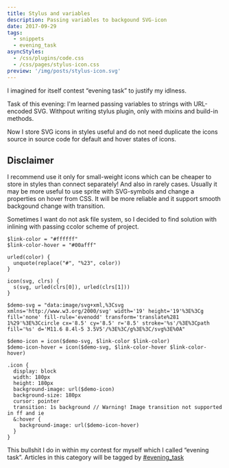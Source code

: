 ```yaml
---
title: Stylus and variables
description: Passing variables to backgound SVG-icon
date: 2017-09-29
tags:
  - snippets
  - evening_task
asyncStyles:
  - /css/plugins/code.css
  - /css/pages/stylus-icon.css
preview: '/img/posts/stylus-icon.svg'
---
```

I imagined for itself contest “evening task” to justify my idlness.

Task of this evening: I'm learned passing variables to strings with URL-encoded SVG. Withpout writing stylus plugin, only with mixins and build-in methods.

Now I store SVG icons in styles useful and do not need duplicate the icons source in source code for default and hover states of icons.

## Disclaimer

I recommend use it only for small-weight icons which can be cheaper to store in styles than connect separately! And also in rarely cases. Usually it may be more useful to use sprite with SVG-symbols and change a properties on hover from CSS. It will be more reliable and it support smooth backgound change with transition.

Sometimes I want do not ask file system, so I decided to find solution with inlining with passing ccolor scheme of project.

```stylus
$link-color = "#ffffff"
$link-color-hover = "#00afff"

urled(color) {
  unquote(replace("#", "%23", color))
}

icon(svg, clrs) {
  s(svg, urled(clrs[0]), urled(clrs[1]))
}

$demo-svg = "data:image/svg+xml,%3Csvg xmlns='http://www.w3.org/2000/svg' width='19' height='19'%3E%3Cg fill='none' fill-rule='evenodd' transform='translate%281 1%29'%3E%3Ccircle cx='8.5' cy='8.5' r='8.5' stroke='%s'/%3E%3Cpath fill='%s' d='M11.6 8.4l-5 3.5V5'/%3E%3C/g%3E%3C/svg%3E%0A"

$demo-icon = icon($demo-svg, $link-color $link-color)
$demo-icon-hover = icon($demo-svg, $link-color-hover $link-color-hover)

.icon {
  display: block
  width: 180px
  height: 180px
  background-image: url($demo-icon)
  background-size: 180px
  cursor: pointer
  transition: 1s background // Warning! Image transition not supported in ff and ie
  &:hover {
    background-image: url($demo-icon-hover)
  }
}
```

<div class="stylus-icon"><div class="icon"></div></div>

This bullshit I do in within my contest for myself which I called “evening task”. Articles in this category will be tagged by [#evening_task](/tags/evening_task/)
